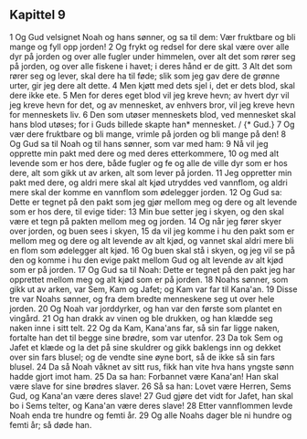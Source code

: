 ## Kapittel 9

1 Og Gud velsignet Noah og hans sønner, og sa til dem: Vær fruktbare og bli mange og fyll opp jorden!
2 Og frykt og redsel for dere skal være over alle dyr på jorden og over alle fugler under himmelen, over alt det som rører seg på jorden, og over alle fiskene i havet; i deres hånd er de gitt.
3 Alt det som rører seg og lever, skal dere ha til føde; slik som jeg gav dere de grønne urter, gir jeg dere alt dette.
4 Men kjøtt med dets sjel i, det er dets blod, skal dere ikke ete.
5 Men for deres eget blod vil jeg kreve hevn; av hvert dyr vil jeg kreve hevn for det, og av mennesket, av enhvers bror, vil jeg kreve hevn for menneskets liv.
6 Den som utøser menneskets blod, ved mennesket skal hans blod utøses; for i Guds billede skapte han* mennesket. / {* Gud.}
7 Og vær dere fruktbare og bli mange, vrimle på jorden og bli mange på den!
8 Og Gud sa til Noah og til hans sønner, som var med ham:
9 Nå vil jeg opprette min pakt med dere og med deres etterkommere,
10 og med alt levende som er hos dere, både fugler og fe og alle de ville dyr som er hos dere, alt som gikk ut av arken, alt som lever på jorden.
11 Jeg oppretter min pakt med dere, og aldri mere skal alt kjød utryddes ved vannflom, og aldri mere skal der komme en vannflom som ødelegger jorden.
12 Og Gud sa: Dette er tegnet på den pakt som jeg gjør mellom meg og dere og alt levende som er hos dere, til evige tider:
13 Min bue setter jeg i skyen, og den skal være et tegn på pakten mellom meg og jorden.
14 Og når jeg fører skyer over jorden, og buen sees i skyen,
15 da vil jeg komme i hu den pakt som er mellom meg og dere og alt levende av alt kjød, og vannet skal aldri mere bli en flom som ødelegger alt kjød.
16 Og buen skal stå i skyen, og jeg vil se på den og komme i hu den evige pakt mellom Gud og alt levende av alt kjød som er på jorden.
17 Og Gud sa til Noah: Dette er tegnet på den pakt jeg har opprettet mellom meg og alt kjød som er på jorden.
18 Noahs sønner, som gikk ut av arken, var Sem, Kam og Jafet; og Kam var far til Kana'an.
19 Disse tre var Noahs sønner, og fra dem bredte menneskene seg ut over hele jorden.
20 Og Noah var jorddyrker, og han var den første som plantet en vingård.
21 Og han drakk av vinen og ble drukken, og han klædde seg naken inne i sitt telt.
22 Og da Kam, Kana'ans far, så sin far ligge naken, fortalte han det til begge sine brødre, som var utenfor.
23 Da tok Sem og Jafet et klæde og la det på sine skuldrer og gikk baklengs inn og dekket over sin fars blusel; og de vendte sine øyne bort, så de ikke så sin fars blusel.
24 Da så Noah våknet av sitt rus, fikk han vite hva hans yngste sønn hadde gjort imot ham.
25 Da sa han: Forbannet være Kana'an! Han skal være slave for sine brødres slaver.
26 Så sa han: Lovet være Herren, Sems Gud, og Kana'an være deres slave!
27 Gud gjøre det vidt for Jafet, han skal bo i Sems telter, og Kana'an være deres slave!
28 Etter vannflommen levde Noah enda tre hundre og femti år.
29 Og alle Noahs dager ble ni hundre og femti år; så døde han.
